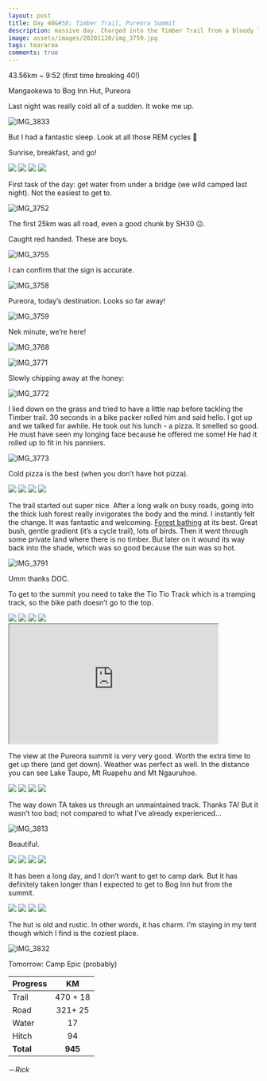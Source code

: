 ```yaml
---
layout: post
title: Day 40&#58; Timber Trail, Pureora Summit
description: massive day. Charged into the Timber Trail from a bloody long road walk. Summitted and descended to Bog Inn
image: assets/images/20201120/img_3759.jpg
tags: teararoa
comments: true
---
```


43.56km ~ 9:52 (first time breaking 40!)

Mangaokewa to Bog Inn Hut, Pureora

Last night was really cold all of a sudden. It woke me up.

![IMG_3833](/assets/images/20201120/img_3833.jpg)

But I had a fantastic sleep. Look at all those REM cycles 👀

Sunrise, breakfast, and go!

<div class="gallery" data-columns="2">
  <img src="/assets/images/20201120/img_3748.jpg">
  <img src="/assets/images/20201120/img_3749.jpg">
  <img src="/assets/images/20201120/img_3750.jpg">
  <img src="/assets/images/20201120/img_3751.jpg">
</div>

First task of the day: get water from under a bridge (we wild camped last night). Not the easiest to get to.

![IMG_3752](/assets/images/20201120/img_3752.jpg)

The first 25km was all road, even a good chunk by SH30 ☹️.

Caught red handed. These are boys. 

![IMG_3755](/assets/images/20201120/img_3755.jpg)

I can confirm that the sign is accurate.

![IMG_3758](/assets/images/20201120/img_3758.jpg)

Pureora, today’s destination. Looks so far away!

![IMG_3759](/assets/images/20201120/img_3759.jpg)

Nek minute, we’re here!

![IMG_3768](/assets/images/20201120/img_3768.jpg)

![IMG_3771](/assets/images/20201120/img_3771.jpg)

Slowly chipping away at the honey:

![IMG_3772](/assets/images/20201120/img_3772.jpg)

I lied down on the grass and tried to have a little nap before tackling the Timber trail. 30 seconds in a bike packer rolled him and said hello. I got up and we talked for awhile. He took out his lunch - a pizza. It smelled so good. He must have seen my longing face because he offered me some! He had it rolled up to fit in his panniers. 

![IMG_3773](/assets/images/20201120/img_3773.jpg)

Cold pizza is the best (when you don’t have hot pizza).

<div class="gallery" data-columns="2">
  <img src="/assets/images/20201120/img_3774.jpg">
  <img src="/assets/images/20201120/img_3778.jpg">
  <img src="/assets/images/20201120/img_3782.jpg">
  <img src="/assets/images/20201120/img_3783.jpg">
</div>

The trail started out super nice. After a long walk on busy roads, going into the thick lush forest really invigorates the body and the mind. I instantly felt the change. It was fantastic and welcoming. [Forest bathing](https://en.wikipedia.org/wiki/Forest_Bathing) at its best. Great bush, gentle gradient (it’s a cycle trail), lots of birds. Then it went through some private land where there is no timber. But later on it wound its way back into the shade, which was so good because the sun was so hot.

![IMG_3791](/assets/images/20201120/img_3791.jpg)

Umm thanks DOC.

To get to the summit you need to take the Tio Tio Track which is a tramping track, so the bike path doesn’t go to the top.

<div class="gallery" data-columns="2">
  <img src="/assets/images/20201120/img_3804.jpg">
  <img src="/assets/images/20201120/img_3805.jpg">
  <img src="/assets/images/20201120/img_3806.jpg">
  <img src="/assets/images/20201120/img_3807.jpg">
</div>

<iframe width="420" height="240"
src="https://www.youtube.com/embed/5sPWjR8QOpA">
</iframe>

The view at the Pureora summit is very very good. Worth the extra time to get up there (and get down). Weather was perfect as well. In the distance you can see Lake Taupo, Mt Ruapehu and Mt Ngauruhoe.

<div class="gallery" data-columns="2">
  <img src="/assets/images/20201120/img_3809.jpg">
  <img src="/assets/images/20201120/img_3810.jpg">
  <img src="/assets/images/20201120/img_3811.jpg">
  <img src="/assets/images/20201120/img_3812.jpg">
</div>

The way down TA takes us through an unmaintained track. Thanks TA! But it wasn’t too bad; not compared to what I’ve already experienced...

![IMG_3813](/assets/images/20201120/img_3813.jpg)

Beautiful.

<div class="gallery" data-columns="2">
  <img src="/assets/images/20201120/img_3816.jpg">
  <img src="/assets/images/20201120/img_3817.jpg">
  <img src="/assets/images/20201120/img_3818.jpg">
  <img src="/assets/images/20201120/img_3821.jpg">
</div>

It has been a long day, and I don’t want to get to camp dark. But it has definitely taken longer than I expected to get to Bog Inn hut from the summit. 

<div class="gallery" data-columns="2">
  <img src="/assets/images/20201120/img_3826.jpg">
  <img src="/assets/images/20201120/img_3827.jpg">
  <img src="/assets/images/20201120/img_3828.jpg">
  <img src="/assets/images/20201120/img_3829.jpg">
</div>

The hut is old and rustic. In other words, it has charm. I’m staying in my tent though which I find is the coziest place.

![IMG_3832](/assets/images/20201120/img_3832.jpg)

Tomorrow: Camp Epic (probably)

| Progress | KM |
| ---- |:----:|
| Trail | 470 + 18 |
| Road | 321+ 25 |
| Water | 17 |
| Hitch | 94 |
| **Total** | **945** |

－_Rick_